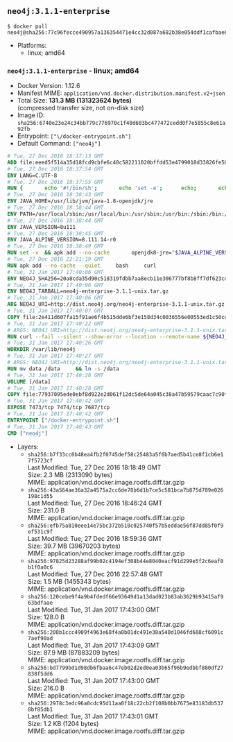 ## `neo4j:3.1.1-enterprise`

```console
$ docker pull neo4j@sha256:77c96fecce490957a136354471e4cc32d087a682b38e054ddf1cafbae660e22f
```

-	Platforms:
	-	linux; amd64

### `neo4j:3.1.1-enterprise` - linux; amd64

-	Docker Version: 1.12.6
-	Manifest MIME: `application/vnd.docker.distribution.manifest.v2+json`
-	Total Size: **131.3 MB (131323624 bytes)**  
	(compressed transfer size, not on-disk size)
-	Image ID: `sha256:6740e23e24c34bb779c776970c1f40d603bc477472cedd0f7e5855c8e61a92fb`
-	Entrypoint: `["\/docker-entrypoint.sh"]`
-	Default Command: `["neo4j"]`

```dockerfile
# Tue, 27 Dec 2016 18:17:13 GMT
ADD file:eeed5f514a35d18fcd9cbfe6c40c582211020bffdd53e4799018d33826fe5067 in / 
# Tue, 27 Dec 2016 18:37:54 GMT
ENV LANG=C.UTF-8
# Tue, 27 Dec 2016 18:37:55 GMT
RUN { 		echo '#!/bin/sh'; 		echo 'set -e'; 		echo; 		echo 'dirname "$(dirname "$(readlink -f "$(which javac || which java)")")"'; 	} > /usr/local/bin/docker-java-home 	&& chmod +x /usr/local/bin/docker-java-home
# Tue, 27 Dec 2016 18:38:43 GMT
ENV JAVA_HOME=/usr/lib/jvm/java-1.8-openjdk/jre
# Tue, 27 Dec 2016 18:38:44 GMT
ENV PATH=/usr/local/sbin:/usr/local/bin:/usr/sbin:/usr/bin:/sbin:/bin:/usr/lib/jvm/java-1.8-openjdk/jre/bin:/usr/lib/jvm/java-1.8-openjdk/bin
# Tue, 27 Dec 2016 18:38:44 GMT
ENV JAVA_VERSION=8u111
# Tue, 27 Dec 2016 18:38:45 GMT
ENV JAVA_ALPINE_VERSION=8.111.14-r0
# Tue, 27 Dec 2016 18:38:49 GMT
RUN set -x 	&& apk add --no-cache 		openjdk8-jre="$JAVA_ALPINE_VERSION" 	&& [ "$JAVA_HOME" = "$(docker-java-home)" ]
# Tue, 27 Dec 2016 22:21:19 GMT
RUN apk add --no-cache --quiet     bash     curl
# Tue, 31 Jan 2017 17:40:06 GMT
ENV NEO4J_SHA256=20a8cda35d90c518319fdbb7aa8ecb11e306777bf8b8ff7df623cdb473b593a7
# Tue, 31 Jan 2017 17:40:06 GMT
ENV NEO4J_TARBALL=neo4j-enterprise-3.1.1-unix.tar.gz
# Tue, 31 Jan 2017 17:40:06 GMT
ARG NEO4J_URI=http://dist.neo4j.org/neo4j-enterprise-3.1.1-unix.tar.gz
# Tue, 31 Jan 2017 17:40:07 GMT
COPY file:2e411d607fa15f91ae6f4b515dde6bf3e158d34c0036556e00553ed1c50cd63d in /tmp/ 
# Tue, 31 Jan 2017 17:40:22 GMT
# ARGS: NEO4J_URI=http://dist.neo4j.org/neo4j-enterprise-3.1.1-unix.tar.gz
RUN curl --fail --silent --show-error --location --remote-name ${NEO4J_URI}     && echo "${NEO4J_SHA256}  ${NEO4J_TARBALL}" | sha256sum -csw -     && tar --extract --file ${NEO4J_TARBALL} --directory /var/lib     && mv /var/lib/neo4j-* /var/lib/neo4j     && rm ${NEO4J_TARBALL}
# Tue, 31 Jan 2017 17:40:26 GMT
WORKDIR /var/lib/neo4j
# Tue, 31 Jan 2017 17:40:27 GMT
# ARGS: NEO4J_URI=http://dist.neo4j.org/neo4j-enterprise-3.1.1-unix.tar.gz
RUN mv data /data     && ln -s /data
# Tue, 31 Jan 2017 17:40:28 GMT
VOLUME [/data]
# Tue, 31 Jan 2017 17:40:28 GMT
COPY file:77937095ede0ebf8d922e2d061f12dc5de64a045c38a47b59579caac7c90f6f6 in /docker-entrypoint.sh 
# Tue, 31 Jan 2017 17:40:42 GMT
EXPOSE 7473/tcp 7474/tcp 7687/tcp
# Tue, 31 Jan 2017 17:40:42 GMT
ENTRYPOINT ["/docker-entrypoint.sh"]
# Tue, 31 Jan 2017 17:40:43 GMT
CMD ["neo4j"]
```

-	Layers:
	-	`sha256:b7f33cc0b48ea4fb2f0745def58c25483a5f6b7aed5b41ce8f1cb6e17f5723cf`  
		Last Modified: Tue, 27 Dec 2016 18:18:49 GMT  
		Size: 2.3 MB (2313090 bytes)  
		MIME: application/vnd.docker.image.rootfs.diff.tar.gzip
	-	`sha256:43a564ae36a32a4575a2cc6de78b6d1b7ce5c581bca7b875d789e026198c1d55`  
		Last Modified: Tue, 27 Dec 2016 18:46:24 GMT  
		Size: 231.0 B  
		MIME: application/vnd.docker.image.rootfs.diff.tar.gzip
	-	`sha256:efb75a810eee14e75bc372b510c025740f57b5eddae56f87dd85f0f9ef531c9f`  
		Last Modified: Tue, 27 Dec 2016 18:59:36 GMT  
		Size: 39.7 MB (39670203 bytes)  
		MIME: application/vnd.docker.image.rootfs.diff.tar.gzip
	-	`sha256:97825d23288af99b02c4194ef308b44e8040eacf91d299e5f2c6eaf0b1f0a0c6`  
		Last Modified: Tue, 27 Dec 2016 22:57:48 GMT  
		Size: 1.5 MB (1455343 bytes)  
		MIME: application/vnd.docker.image.rootfs.diff.tar.gzip
	-	`sha256:120cebe9f4a9b4fdedf66e93649d1a13dad023b83ab3629b93415af963bdfaae`  
		Last Modified: Tue, 31 Jan 2017 17:43:00 GMT  
		Size: 128.0 B  
		MIME: application/vnd.docker.image.rootfs.diff.tar.gzip
	-	`sha256:208b1ccc4909f4963e68f4a0b01dc491e38a540d1046fd688cf6091c7aef90ad`  
		Last Modified: Tue, 31 Jan 2017 17:43:09 GMT  
		Size: 87.9 MB (87883209 bytes)  
		MIME: application/vnd.docker.image.rootfs.diff.tar.gzip
	-	`sha256:bd7799bd1d98db6fbaa6c47eb02d2ed0ea03b65f96b9edbbf880df27838f5dd6`  
		Last Modified: Tue, 31 Jan 2017 17:43:00 GMT  
		Size: 216.0 B  
		MIME: application/vnd.docker.image.rootfs.diff.tar.gzip
	-	`sha256:2978c3edc96a0cdc95d11aa0f18c22cb2f108b0bb7675e83183db5378bf85db1`  
		Last Modified: Tue, 31 Jan 2017 17:43:01 GMT  
		Size: 1.2 KB (1204 bytes)  
		MIME: application/vnd.docker.image.rootfs.diff.tar.gzip
